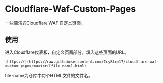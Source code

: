 # Cloudflare-Waf-Custom-Pages  


一些简洁的Cloudflare WAF 自定义页面。  


## 使用  
进入Cloudflare仪表板，自定义页面部分。填入这些页面的URL。  

``` text
[https://](https://raw.githubusercontent.com/IcyBlue17/cloudflare-waf-custom-pages/master/[file-name].html)
```
file-name为仓库中每个HTML文件的文件名。
